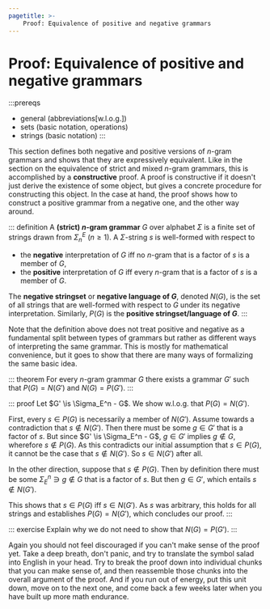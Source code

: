 ```yaml
---
pagetitle: >-
    Proof: Equivalence of positive and negative grammars
---
```


# Proof: Equivalence of positive and negative grammars

:::prereqs
- general (abbreviations[w.l.o.g.])
- sets (basic notation, operations)
- strings (basic notation)
:::

This section defines both negative and positive versions of $n$-gram grammars and shows that they are expressively equivalent.
Like in the section on the equivalence of strict and mixed $n$-gram grammars, this is accomplished by a **constructive** proof.
A proof is constructive if it doesn't just derive the existence of some object, but gives a concrete procedure for constructing this object.
In the case at hand, the proof shows how to construct a positive grammar from a negative one, and the other way around.

::: definition
A **(strict) $n$-gram grammar** $G$ over alphabet $\Sigma$ is a finite set of strings drawn from $\Sigma^E_n$ ($n \geq 1$).
A $\Sigma$-string $s$ is well-formed with respect to

- the **negative** interpretation of $G$ iff no $n$-gram that is a factor of $s$ is a member of $G$,
- the **positive** interpretation of $G$ iff every $n$-gram that is a factor of $s$ is a member of $G$.

The **negative stringset** or **negative language of $G$**, denoted $N(G)$, is the set of all strings that are well-formed with respect to $G$ under its negative interpretation.
Similarly, $P(G)$ is the **positive stringset/language of $G$**.
:::

Note that the definition above does not treat positive and negative as a fundamental split between types of grammars but rather as different ways of interpreting the same grammar.
This is mostly for mathematical convenience, but it goes to show that there are many ways of formalizing the same basic idea.

::: theorem
For every $n$-gram grammar $G$ there exists a grammar $G'$ such that $P(G) = N(G')$ and $N(G) = P(G')$.
:::

::: proof
Let $G' \is \Sigma_E^n - G$.
We show w.l.o.g. that $P(G) = N(G')$.

First, every $s \in P(G)$ is necessarily a member of $N(G')$.
Assume towards a contradiction that $s \notin N(G')$.
Then there must be some $g \in G'$ that is a factor of $s$.
But since $G' \is \Sigma_E^n - G$, $g \in G'$ implies $g \notin G$, wherefore $s \notin P(G)$.
As this contradicts our initial assumption that $s \in P(G)$, it cannot be the case that $s \notin N(G')$.
So $s \in N(G')$ after all.

In the other direction, suppose that $s \notin P(G)$.
Then by definition there must be some $\Sigma_E^n \ni g \notin G$ that is a factor of $s$.
But then $g \in G'$, which entails $s \notin N(G')$.

This shows that $s \in P(G)$ iff $s \in N(G')$.
As $s$ was arbitrary, this holds for all strings and establishes $P(G)=N(G')$, which concludes our proof.
:::

::: exercise
Explain why we do not need to show that $N(G) = P(G')$.
:::

Again you should not feel discouraged if you can't make sense of the proof yet.
Take a deep breath, don't panic, and try to translate the symbol salad into English in your head.
Try to break the proof down into individual chunks that you can make sense of, and then reassemble those chunks into the overall argument of the proof.
And if you run out of energy, put this unit down, move on to the next one, and come back a few weeks later when you have built up more math endurance.
